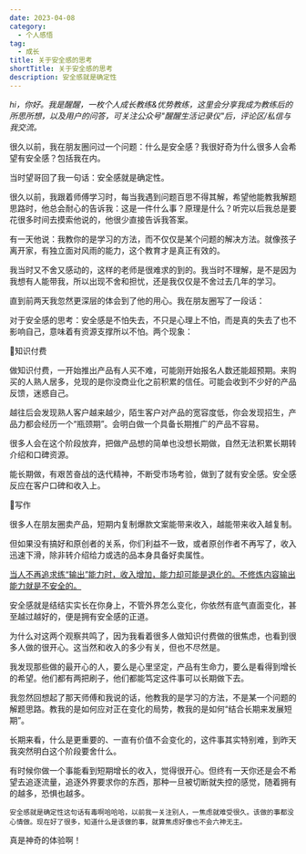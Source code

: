 ```yaml
---
date: 2023-04-08
category:
  - 个人感悟
tag:
  - 成长
title: 关于安全感的思考
shortTitle: 关于安全感的思考
description: 安全感就是确定性
---
```


*hi，你好。我是醒醒，一枚个人成长教练&优势教练，这里会分享我成为教练后的所思所想，以及用户的问答，可关注公众号"醒醒生活记录仪"后，评论区/私信与我交流。*

很久以前，我在朋友圈问过一个问题：什么是安全感？我很好奇为什么很多人会希望有安全感？包括我在内。

当时望哥回了我一句话：安全感就是确定性。

很久以前，我跟着师傅学习时，每当我遇到问题百思不得其解，希望他能教我解题思路时，他总会耐心的告诉我：这是一件什么事？原理是什么？听完以后我总是要花很多时间去摸索他说的，他很少直接告诉我答案。

有一天他说：我教你的是学习的方法，而不仅仅是某个问题的解决方法。就像孩子离开家，有独立面对风雨的能力，这个教育才是真正有效的。

我当时又不舍又感动的，这样的老师是很难求的到的。我当时不理解，是不是因为我想有人能带我，所以出现不舍和担忧，还是我仅仅是不舍过去几年的学习。

直到前两天我忽然更深层的体会到了他的用心。我在朋友圈写了一段话：

对于安全感的思考：安全感是不怕失去，不只是心理上不怕，而是真的失去了也不影响自己，意味着有资源支撑所以不怕。两个现象：

🤏知识付费

做知识付费，一开始推出产品有人买不难，可能刚开始报名人数还能超预期。来购买的人熟人居多，兑现的是你没商业化之前积累的信任。可能会收到不少好的产品反馈，迷惑自己。

越往后会发现熟人客户越来越少，陌生客户对产品的宽容度低，你会发现招生，产品力都会经历一个“瓶颈期”。会明白做一个具备长期推广的产品不容易。

很多人会在这个阶段放弃，把做产品想的简单也没想长期做，自然无法积累长期转介绍和口碑资源。

能长期做，有艰苦奋战的迭代精神，不断受市场考验，做到了就有安全感。安全感反应在客户口碑和收入上。

🤏写作

很多人在朋友圈卖产品，短期内复制爆款文案能带来收入，越能带来收入越复制。

但如果没有搞好和原创者的关系，你们利益不一致，或者原创作者不再写了，收入迅速下滑，除非转介绍给力或选的品本身具备好卖属性。

<u>当人不再追求练“输出”能力时，收入增加，能力却可能是退化的。不修炼内容输出能力就是不安全的。</u>

安全感就是结结实实长在你身上，不管外界怎么变化，你依然有底气直面变化，甚至越过越好的，便是拥有安全感的正道。

为什么对这两个观察共鸣了，因为我看着很多人做知识付费做的很焦虑，也看到很多人做的很开心。这当然和收入的多少有关，但也不尽然是。

我发现那些做的最开心的人，要么是心里坚定，产品有生命力，要么是看得到增长的希望。他们都有两把刷子，他们都能笃定这件事可以长期做下去。

我忽然回想起了那天师傅和我说的话，他教我的是学习的方法，不是某一个问题的解题思路。教我的是如何应对正在变化的局势，教我的是如何“结合长期来发展短期”。

长期来看，什么是更重要的、一直有价值不会变化的，这件事其实特别难，到昨天我突然明白这个阶段要舍什么。

有时候你做一个事能看到短期增长的收入，觉得很开心。但终有一天你还是会不希望去追逐流量，追逐外界要求你的东西，那种一旦被切断就失控的感觉，随着拥有的越多，恐惧也越多。

`安全感就是确定性这句话有毒啊哈哈哈，以前我一关注别人，一焦虑就难受很久。该做的事都没心情做。现在好了很多，知道什么是该做的事，就算焦虑好像也不会六神无主。`

真是神奇的体验啊！